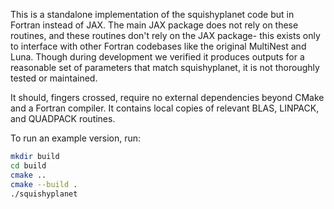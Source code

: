 This is a standalone implementation of the squishyplanet code but in Fortran instead of JAX. The main JAX package does not rely on these routines, and these routines don't rely on the JAX package- this exists only to interface with other Fortran codebases like the original MultiNest and Luna. Though during development we verified it produces outputs for a reasonable set of parameters that match squishyplanet, it is not thoroughly tested or maintained.

It should, fingers crossed, require no external dependencies beyond CMake and a Fortran compiler. It contains local copies of relevant BLAS, LINPACK, and QUADPACK routines.

To run an example version, run:
```bash
mkdir build
cd build
cmake ..
cmake --build .
./squishyplanet
```

